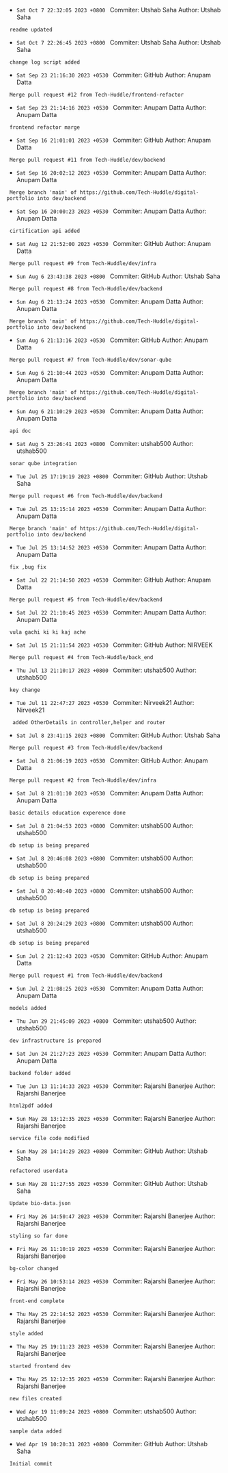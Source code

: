 - `Sat Oct 7 22:32:05 2023 +0800 `  Commiter: Utshab Saha   Author: Utshab Saha 
```
 readme updated
```
- `Sat Oct 7 22:26:45 2023 +0800 `  Commiter: Utshab Saha   Author: Utshab Saha 
```
 change log script added
```
- `Sat Sep 23 21:16:30 2023 +0530 `  Commiter: GitHub   Author: Anupam Datta 
```
 Merge pull request #12 from Tech-Huddle/frontend-refactor
```
- `Sat Sep 23 21:14:16 2023 +0530 `  Commiter: Anupam Datta   Author: Anupam Datta 
```
 frontend refactor marge
```
- `Sat Sep 16 21:01:01 2023 +0530 `  Commiter: GitHub   Author: Anupam Datta 
```
 Merge pull request #11 from Tech-Huddle/dev/backend
```
- `Sat Sep 16 20:02:12 2023 +0530 `  Commiter: Anupam Datta   Author: Anupam Datta 
```
 Merge branch 'main' of https://github.com/Tech-Huddle/digital-portfolio into dev/backend
```
- `Sat Sep 16 20:00:23 2023 +0530 `  Commiter: Anupam Datta   Author: Anupam Datta 
```
 cirtification api added
```
- `Sat Aug 12 21:52:00 2023 +0530 `  Commiter: GitHub   Author: Anupam Datta 
```
 Merge pull request #9 from Tech-Huddle/dev/infra
```
- `Sun Aug 6 23:43:38 2023 +0800 `  Commiter: GitHub   Author: Utshab Saha 
```
 Merge pull request #8 from Tech-Huddle/dev/backend
```
- `Sun Aug 6 21:13:24 2023 +0530 `  Commiter: Anupam Datta   Author: Anupam Datta 
```
 Merge branch 'main' of https://github.com/Tech-Huddle/digital-portfolio into dev/backend
```
- `Sun Aug 6 21:13:16 2023 +0530 `  Commiter: GitHub   Author: Anupam Datta 
```
 Merge pull request #7 from Tech-Huddle/dev/sonar-qube
```
- `Sun Aug 6 21:10:44 2023 +0530 `  Commiter: Anupam Datta   Author: Anupam Datta 
```
 Merge branch 'main' of https://github.com/Tech-Huddle/digital-portfolio into dev/backend
```
- `Sun Aug 6 21:10:29 2023 +0530 `  Commiter: Anupam Datta   Author: Anupam Datta 
```
 api doc
```
- `Sat Aug 5 23:26:41 2023 +0800 `  Commiter: utshab500   Author: utshab500 
```
 sonar qube integration
```
- `Tue Jul 25 17:19:19 2023 +0800 `  Commiter: GitHub   Author: Utshab Saha 
```
 Merge pull request #6 from Tech-Huddle/dev/backend
```
- `Tue Jul 25 13:15:14 2023 +0530 `  Commiter: Anupam Datta   Author: Anupam Datta 
```
 Merge branch 'main' of https://github.com/Tech-Huddle/digital-portfolio into dev/backend
```
- `Tue Jul 25 13:14:52 2023 +0530 `  Commiter: Anupam Datta   Author: Anupam Datta 
```
 fix ,bug fix
```
- `Sat Jul 22 21:14:50 2023 +0530 `  Commiter: GitHub   Author: Anupam Datta 
```
 Merge pull request #5 from Tech-Huddle/dev/backend
```
- `Sat Jul 22 21:10:45 2023 +0530 `  Commiter: Anupam Datta   Author: Anupam Datta 
```
 vula gachi ki ki kaj ache
```
- `Sat Jul 15 21:11:54 2023 +0530 `  Commiter: GitHub   Author: NIRVEEK 
```
 Merge pull request #4 from Tech-Huddle/back_end
```
- `Thu Jul 13 21:10:17 2023 +0800 `  Commiter: utshab500   Author: utshab500 
```
 key change
```
- `Tue Jul 11 22:47:27 2023 +0530 `  Commiter: Nirveek21   Author: Nirveek21 
```
  added OtherDetails in controller,helper and router
```
- `Sat Jul 8 23:41:15 2023 +0800 `  Commiter: GitHub   Author: Utshab Saha 
```
 Merge pull request #3 from Tech-Huddle/dev/backend
```
- `Sat Jul 8 21:06:19 2023 +0530 `  Commiter: GitHub   Author: Anupam Datta 
```
 Merge pull request #2 from Tech-Huddle/dev/infra
```
- `Sat Jul 8 21:01:10 2023 +0530 `  Commiter: Anupam Datta   Author: Anupam Datta 
```
 basic details education experence done
```
- `Sat Jul 8 21:04:53 2023 +0800 `  Commiter: utshab500   Author: utshab500 
```
 db setup is being prepared
```
- `Sat Jul 8 20:46:08 2023 +0800 `  Commiter: utshab500   Author: utshab500 
```
 db setup is being prepared
```
- `Sat Jul 8 20:40:40 2023 +0800 `  Commiter: utshab500   Author: utshab500 
```
 db setup is being prepared
```
- `Sat Jul 8 20:24:29 2023 +0800 `  Commiter: utshab500   Author: utshab500 
```
 db setup is being prepared
```
- `Sun Jul 2 21:12:43 2023 +0530 `  Commiter: GitHub   Author: Anupam Datta 
```
 Merge pull request #1 from Tech-Huddle/dev/backend
```
- `Sun Jul 2 21:08:25 2023 +0530 `  Commiter: Anupam Datta   Author: Anupam Datta 
```
 models added
```
- `Thu Jun 29 21:45:09 2023 +0800 `  Commiter: utshab500   Author: utshab500 
```
 dev infrastructure is prepared
```
- `Sat Jun 24 21:27:23 2023 +0530 `  Commiter: Anupam Datta   Author: Anupam Datta 
```
 backend folder added
```
- `Tue Jun 13 11:14:33 2023 +0530 `  Commiter: Rajarshi Banerjee   Author: Rajarshi Banerjee 
```
 html2pdf added
```
- `Sun May 28 13:12:35 2023 +0530 `  Commiter: Rajarshi Banerjee   Author: Rajarshi Banerjee 
```
 service file code modified
```
- `Sun May 28 14:14:29 2023 +0800 `  Commiter: GitHub   Author: Utshab Saha 
```
 refactored userdata
```
- `Sun May 28 11:27:55 2023 +0530 `  Commiter: GitHub   Author: Utshab Saha 
```
 Update bio-data.json
```
- `Fri May 26 14:50:47 2023 +0530 `  Commiter: Rajarshi Banerjee   Author: Rajarshi Banerjee 
```
 styling so far done
```
- `Fri May 26 11:10:19 2023 +0530 `  Commiter: Rajarshi Banerjee   Author: Rajarshi Banerjee 
```
 bg-color changed
```
- `Fri May 26 10:53:14 2023 +0530 `  Commiter: Rajarshi Banerjee   Author: Rajarshi Banerjee 
```
 front-end complete
```
- `Thu May 25 22:14:52 2023 +0530 `  Commiter: Rajarshi Banerjee   Author: Rajarshi Banerjee 
```
 style added
```
- `Thu May 25 19:11:23 2023 +0530 `  Commiter: Rajarshi Banerjee   Author: Rajarshi Banerjee 
```
 started frontend dev
```
- `Thu May 25 12:12:35 2023 +0530 `  Commiter: Rajarshi Banerjee   Author: Rajarshi Banerjee 
```
 new files created
```
- `Wed Apr 19 11:09:24 2023 +0800 `  Commiter: utshab500   Author: utshab500 
```
 sample data added
```
- `Wed Apr 19 10:20:31 2023 +0800 `  Commiter: GitHub   Author: Utshab Saha 
```
 Initial commit
```
